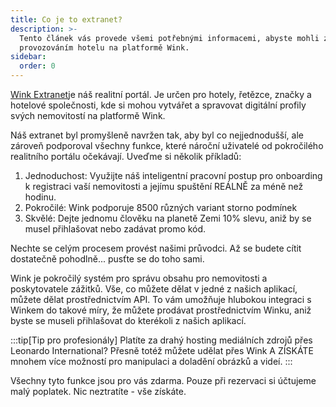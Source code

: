 ```yaml
---
title: Co je to extranet?
description: >-
  Tento článek vás provede všemi potřebnými informacemi, abyste mohli začít s
  provozováním hotelu na platformě Wink.
sidebar:
  order: 0
---
```

[Wink Extranet](https://extranet.wink.travel)je náš realitní portál. Je určen pro hotely, řetězce, značky a hotelové společnosti, kde si mohou vytvářet a spravovat digitální profily svých nemovitostí na platformě Wink.

Náš extranet byl promyšleně navržen tak, aby byl co nejjednodušší, ale zároveň podporoval všechny funkce, které nároční uživatelé od pokročilého realitního portálu očekávají. Uveďme si několik příkladů:

1. Jednoduchost: Využijte náš inteligentní pracovní postup pro onboarding k registraci vaší nemovitosti a jejímu spuštění REÁLNĚ za méně než hodinu.
2. Pokročilé: Wink podporuje 8500 různých variant storno podmínek
3. Skvělé: Dejte jednomu člověku na planetě Zemi 10% slevu, aniž by se musel přihlašovat nebo zadávat promo kód.

Nechte se celým procesem provést našimi průvodci. Až se budete cítit dostatečně pohodlně... pusťte se do toho sami.

Wink je pokročilý systém pro správu obsahu pro nemovitosti a poskytovatele zážitků. Vše, co můžete dělat v jedné z našich aplikací, můžete dělat prostřednictvím API. To vám umožňuje hlubokou integraci s Winkem do takové míry, že můžete prodávat prostřednictvím Winku, aniž byste se museli přihlašovat do kterékoli z našich aplikací.

:::tip\[Tip pro profesionály]
Platíte za drahý hosting mediálních zdrojů přes Leonardo International? Přesně totéž můžete udělat přes Wink A ZÍSKÁTE mnohem více možností pro manipulaci a doladění obrázků a videí.
:::

Všechny tyto funkce jsou pro vás zdarma. Pouze při rezervaci si účtujeme malý poplatek. Nic neztratíte - vše získáte.


